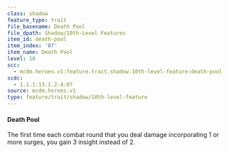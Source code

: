 ```yaml
---
class: shadow
feature_type: trait
file_basename: Death Pool
file_dpath: Shadow/10th-Level Features
item_id: death-pool
item_index: '07'
item_name: Death Pool
level: 10
scc:
  - mcdm.heroes.v1:feature.trait.shadow.10th-level-feature:death-pool
scdc:
  - 1.1.1:13.1.2.4:07
source: mcdm.heroes.v1
type: feature/trait/shadow/10th-level-feature
---
```


#### Death Pool

The first time each combat round that you deal damage incorporating 1 or more surges, you gain 3 insight instead of 2.
